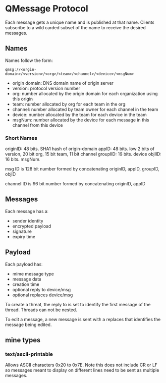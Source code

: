 # QMessage Protocol

Each message gets a unique name and is published at that name. Clients subscribe to a wild carded subset of the name to receive the desired messages.

## Names

Names follow the form:

```
qmsg://<orgin-domain>/<version>/<org>/<team>/<channel>/<device>/<msgNum>
```

* origin domain: DNS domain name of origin server
* version: protocol version number 
* org:  number allocated by the origin domain for each organization using this origin 
* team: number allocated by org for each team in the org 
* channel: number allocated by team owner for each channel in the team 
* device: number allocated by the team for each device in the team 
* msgNum: number allocated by the device for each message in this channel from this device

### Short Names

originID: 48 bits.  SHA1 hash of origin-domain
appID: 48 bits. low 2 bits of version, 20 bit org, 15 bit team, 11 bit channel 
groupIID: 16 bits. device 
objIID: 16 bits. msgNum.

msg ID is 128 bit number formed by concatenating originID, appID, groupID, objID

channel ID is 96 bit number formed by  concatenating originID, appID 

## Messages

Each message has a:
* sender identity
* encrypted payload
* signature
* expiry time 

## Payload

Each payload has:
* mime message type
* message data
* creation time
* optional reply to device/msg
* optional replaces device/msg

To create a threat, the reply to is set to identify the first message of the thread. Threads can not be nested.

To edit a message, a new message is sent with a replaces that identifies the message being edited.

## mine types

### text/ascii-printable

Allows ASCII characters 0x20 to 0x7E. Note this does not include CR or LF so messages meant to display on different lines need to be sent as multiple messages. 




